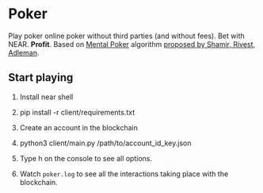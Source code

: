 # Poker

Play poker online poker without third parties (and without fees). Bet with NEAR. **Profit**.
Based on [Mental Poker](https://en.wikipedia.org/wiki/Mental_poker) algorithm [proposed by Shamir, Rivest, Adleman](https://apps.dtic.mil/dtic/tr/fulltext/u2/a066331.pdf).

## Start playing

1. Install near shell

2. pip install -r client/requirements.txt

3. Create an account in the blockchain

4. python3 client/main.py /path/to/account_id_key.json

5. Type h on the console to see all options.

6. Watch `poker.log` to see all the interactions taking place with the blockchain.
